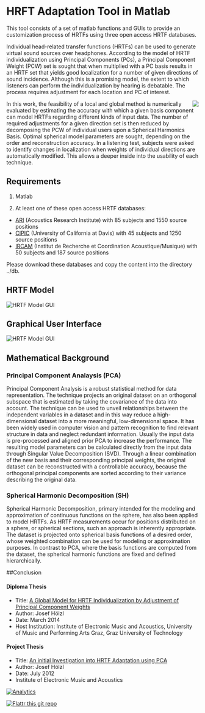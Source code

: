 HRFT Adaptation Tool in Matlab
=========================
This tool consists of a set of matlab functions and GUIs to provide an customization process of HRTFs using three open access HRTF databases.

Individual head-related transfer functions (HRTFs) can be used to generate
virtual sound sources over headphones. According to the model of
HRTF individualization using Principal Components (PCs), a Principal
Component Weight (PCW) set is sought that when multiplied with a PC
basis results in an HRTF set that yields good localization for a number of
given directions of sound incidence. Although this is a promising model,
the extent to which listeners can perform the individualization by hearing
is debatable. The process requires adjustment for each location and PC
of interest. 

<img align="right" src="https://github.com/jhoelzl/HRTF-Individualization/blob/master/images/hrtf_%20adaptation_process.png?raw=true"> In this work, the feasibility of a local and global method is
numerically evaluated by estimating the accuracy with which a given basis
component can model HRTFs regarding different kinds of input data. The
number of required adjustments for a given direction set is then reduced
by decomposing the PCW of individual users upon a Spherical Harmonics
Basis. Optimal spherical model parameters are sought, depending on the
order and reconstruction accuracy. In a listening test, subjects were asked
to identify changes in localization when weights of individual directions
are automatically modified. This allows a deeper inside into the usability
of each technique.

Requirements
--------------
1.  Matlab

2. At least one of these open access HRTF databases:

* [ARI](https://www.kfs.oeaw.ac.at/index.php?option=com_content&view=article&id=608:ari-hrtf-database&catid=158:resources-items&Itemid=606&lang=en) (Acoustics Research Institute) with 85 subjects and 1550 source positions 
* [CIPIC](http://interface.cipic.ucdavis.edu/sound/hrtf.html) (University of California at Davis) with 45 subjects and 1250 source positions 
* [IRCAM](http://recherche.ircam.fr/equipes/salles/listen/) (Institut de Recherche et Coordination Acoustique/Musique) with 50 subjects and 187 source positions 

Please download these databases and copy the content into the directory ../db.

## HRTF Model
![HRTF Model GUI](https://raw.githubusercontent.com/jhoelzl/HRTF-Individualization/master/images/hrtf_model_overview.png)


## Graphical User Interface
![HRTF Model GUI](https://github.com/jhoelzl/HRTF-Individualization/blob/master/images/hrtf_model_gui.jpg?raw=true)

## Mathematical Background 

### Principal Component Analaysis (PCA)
Principal Component Analysis is a robust statistical method for data representation. The technique projects an original dataset on an orthogonal subspace that is estimated by taking the covariance of the data into account. The technique can be used to unveil relationships between the independent variables in a dataset and in this way reduce a high-dimensional dataset into a more meaningful, low-dimensional space. It has been widely used in computer vision and pattern recognition to find relevant structure in data and neglect redundant information. Usually the input data is pre-processed and aligned prior PCA to increase the performance. The resulting model parameters can be calculated directly from the input data through Singular Value Decomposition (SVD). Through a linear combination of the new basis and their corresponding principal weights, the original dataset can be reconstructed with a controllable accuracy, because the orthogonal principal components are sorted according to their variance describing the original data.

### Spherical Harmonic Decomposition (SH)
Spherical Harmonic Decomposition, primary intended for the modeling and approximation of continuous functions on the sphere, has also been applied to model HRTFs. As HRTF measurements occur for positions distributed on a sphere, or spherical sections, such an approach is inherently appropriate. The dataset is projected onto spherical basis functions of a desired order, whose weighted combination can be used for modeling or approximation purposes. In contrast to PCA, where the basis functions are computed from the dataset, the spherical harmonic functions are fixed and defined hierarchically.

##Conclusion
#### Diploma Thesis
* Title: [A Global Model for HRTF Individualization by Adjustment of Principal Component Weights](https://github.com/jhoelzl/HRTF-Individualization/blob/master/pdf/Josef%20Hölzl%20-%20A%20Global%20Model%20for%20HRTF%20Individualization%20by%20Adjustment%20of%20Principal%20Component%20Weights.pdf?raw=true) 
* Author: Josef Hölzl
* Date: March 2014
* Host Institution: Institute of Electronic Music and Acoustics, University of Music and Performing Arts Graz, Graz University of Technology

#### Project Thesis
* Title: [An initial Investigation into HRTF Adaptation using PCA](https://github.com/jhoelzl/HRTF-Individualization/blob/master/pdf/Josef%20Hölzl%20-%20An%20initial%20Investigation%20into%20HRTF%20Adaptation%20using%20PCA%20.pdf?raw=true)
* Author: Josef Hölzl
* Date: July 2012
* Institute of Electronic Music and Acoustics

[![Analytics](https://ga-beacon.appspot.com/UA-796927-10/jhoelzl/HRTF-Individualization/readme?pixel)](https://github.com/igrigorik/ga-beacon)

[![Flattr this git repo](http://api.flattr.com/button/flattr-badge-large.png)](https://flattr.com/submit/auto?user_id=jhoelzl&url=https%3A%2F%2Fgithub.com%2Fjhoelzl%2FHRTF-Individualization&title=HRTF-Individualization&language=Matlab&tags=github&category=software)



